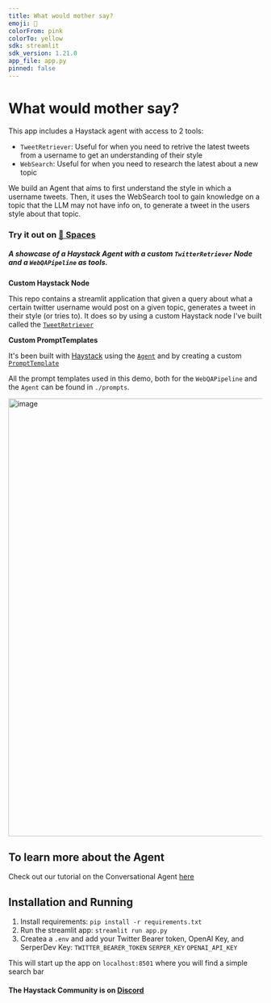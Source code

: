 ```yaml
---
title: What would mother say?
emoji: 🫶
colorFrom: pink
colorTo: yellow
sdk: streamlit
sdk_version: 1.21.0
app_file: app.py
pinned: false
---
```


# What would mother say?

This app includes a Haystack agent with access to 2 tools:
- `TweetRetriever`: Useful for when you need to retrive the latest tweets from a username to get an understanding of their style
- `WebSearch`: Useful for when you need to research the latest about a new topic

We build an Agent that aims to first understand the style in which a username tweets. Then, it uses the WebSearch tool to gain knowledge on a topic that the LLM may not have info on, to generate a tweet in the users style about that topic.
### Try it out on [🤗 Spaces](https://huggingface.co/spaces/Tuana/what-would-mother-say)

##### A showcase of a Haystack Agent with a custom `TwitterRetriever` Node and a `WebQAPipeline` as tools.

**Custom Haystack Node**

This repo contains a streamlit application that given a query about what a certain twitter username would post on a given topic, generates a tweet in their style (or tries to). It does so by using a custom Haystack node I've built called the [`TweetRetriever`](/custom_nodes/tweet_retriever.py)

**Custom PromptTemplates**

It's been built with [Haystack](https://haystack.deepset.ai) using the [`Agent`](https://docs.haystack.deepset.ai/docs/agent) and by creating a custom [`PromptTemplate`](https://docs.haystack.deepset.ai/docs/prompt_node#templates)

All the prompt templates used in this demo, both for the `WebQAPipeline` and the `Agent` can be found in `./prompts`.

<img width="867" alt="image" src="https://github.com/TuanaCelik/what-would-mother-say/assets/15802862/b05f8bde-8fd5-4c6f-beac-1578437a145b">

## To learn more about the Agent

Check out our tutorial on the Conversational Agent [here](https://haystack.deepset.ai/tutorials/24_building_chat_app)

## Installation and Running
1. Install requirements:
`pip install -r requirements.txt`
2. Run the streamlit app:
`streamlit run app.py`
3. Createa a `.env` and add your Twitter Bearer token, OpenAI Key, and SerperDev Key:
`TWITTER_BEARER_TOKEN`
`SERPER_KEY`
`OPENAI_API_KEY`

This will start up the app on `localhost:8501` where you will find a simple search bar

#### The Haystack Community is on [Discord](https://discord.com/invite/VBpFzsgRVF)
